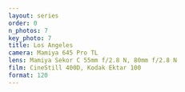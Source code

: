```yaml
---
layout: series
order: 0
n_photos: 7
key_photo: 7
title: Los Angeles
camera: Mamiya 645 Pro TL
lens: Mamiya Sekor C 55mm f/2.8 N, 80mm f/2.8 N
film: CineStill 400D, Kodak Ektar 100
format: 120
---
```

